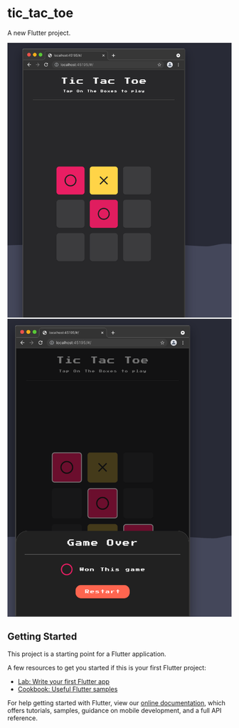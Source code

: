 # tic_tac_toe

A new Flutter project.

![screenshoto](https://github.com/iamsmr/tic-tac-toe-flutter/blob/main/screenshoot-1.png)
![screenshoot](https://github.com/iamsmr/tic-tac-toe-flutter/blob/main/screenshoot-2.png)


## Getting Started

This project is a starting point for a Flutter application.

A few resources to get you started if this is your first Flutter project:

- [Lab: Write your first Flutter app](https://flutter.dev/docs/get-started/codelab)
- [Cookbook: Useful Flutter samples](https://flutter.dev/docs/cookbook)

For help getting started with Flutter, view our
[online documentation](https://flutter.dev/docs), which offers tutorials,
samples, guidance on mobile development, and a full API reference.
